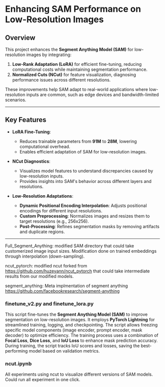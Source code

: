 # **Enhancing SAM Performance on Low-Resolution Images**

## **Overview**

This project enhances the **Segment Anything Model (SAM)** for low-resolution images by integrating:

1. **Low-Rank Adaptation (LoRA)** for efficient fine-tuning, reducing computational costs while maintaining segmentation performance.
2. **Normalized Cuts (NCut)** for feature visualization, diagnosing performance issues across different resolutions.

These improvements help SAM adapt to real-world applications where low-resolution inputs are common, such as edge devices and bandwidth-limited scenarios.

---

## **Key Features**

- **LoRA Fine-Tuning**:
  - Reduces trainable parameters from **91M** to **28M**, lowering computational overhead.
  - Enables efficient adaptation of SAM for low-resolution images.

- **NCut Diagnostics**:
  - Visualizes model features to understand discrepancies caused by low-resolution inputs.
  - Provides insights into SAM's behavior across different layers and resolutions.

- **Low-Resolution Adaptations**:
  - **Dynamic Positional Encoding Interpolation**: Adjusts positional encodings for different input resolutions.
  - **Custom Preprocessing**: Normalizes images and resizes them to target resolutions (e.g., 256x256).
  - **Post-Processing**: Refines segmentation masks by removing artifacts and duplicate regions.

---
Full_Segment_Anything: modified SAM directory that could take customerized image input sizes. Modification done on trained embeddings through interpolation (down-sampling).

ncut_pytorch: modified ncut forked from https://github.com/huzeyann/ncut_pytorch that could take intermediate results from our modified models.

segment_anything: Meta implmentation of segment anything https://github.com/facebookresearch/segment-anything

### **finetune_v2.py and finetune_lora.py**

This script fine-tunes the **Segment Anything Model (SAM)** to improve segmentation on low-resolution images. It employs **PyTorch Lightning** for streamlined training, logging, and checkpointing. The script allows freezing specific model components (image encoder, prompt encoder, mask decoder) to optimize efficiency. The training process uses a combination of **Focal Loss**, **Dice Loss**, and **IoU Loss** to enhance mask prediction accuracy. During training, the script tracks IoU scores and losses, saving the best-performing model based on validation metrics.

### **ncut.ipynb**
All experiments using ncut to visualize different versions of SAM models. Could run all experiment in one click.

